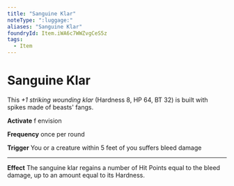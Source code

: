 ```yaml
---
title: "Sanguine Klar"
noteType: ":luggage:"
aliases: "Sanguine Klar"
foundryId: Item.iWA6c7WWZvgCeS5z
tags:
  - Item
---
```


# Sanguine Klar

This _+1 striking wounding klar_ (Hardness 8, HP 64, BT 32) is built with spikes made of beasts' fangs.

**Activate** f envision

**Frequency** once per round

**Trigger** You or a creature within 5 feet of you suffers bleed damage

* * *

**Effect** The sanguine klar regains a number of Hit Points equal to the bleed damage, up to an amount equal to its Hardness.
